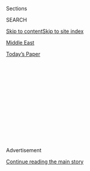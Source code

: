 <div id="app">

<div>

<div>

<div>

<div class="NYTAppHideMasthead css-1q2w90k e1suatyy0">

<div class="section css-ui9rw0 e1suatyy2">

<div class="css-eph4ug er09x8g0">

<div class="css-6n7j50">

</div>

<span class="css-1dv1kvn">Sections</span>

<div class="css-10488qs">

<span class="css-1dv1kvn">SEARCH</span>

</div>

[Skip to content](#site-content)[Skip to site index](#site-index)

</div>

<div id="masthead-section-label" class="css-1wr3we4 eaxe0e00">

[Middle
East](https://www.nytimes.com/section/world/middleeast)

</div>

<div class="css-10698na e1huz5gh0">

</div>

</div>

<div id="masthead-bar-one" class="section hasLinks css-15hmgas e1csuq9d3">

<div class="css-uqyvli e1csuq9d0">

</div>

<div class="css-1uqjmks e1csuq9d1">

</div>

<div class="css-9e9ivx">

[](https://myaccount.nytimes.com/auth/login?response_type=cookie&client_id=vi)

</div>

<div class="css-1bvtpon e1csuq9d2">

[Today’s
Paper](https://www.nytimes.com/section/todayspaper)

</div>

</div>

</div>

</div>

<div data-aria-hidden="false">

<div id="site-content" data-role="main">

<div>

<div class="css-1aor85t" style="opacity:0.000000001;z-index:-1;visibility:hidden">

<div class="css-1hqnpie">

<div class="css-epjblv">

<span class="css-17xtcya">[Middle
East](/section/world/middleeast)</span><span class="css-x15j1o">|</span><span class="css-fwqvlz">What
We Know and Don’t Know About the Beirut
Explosions</span>

</div>

<div class="css-k008qs">

<div class="css-1iwv8en">

<span class="css-18z7m18"></span>

<div>

</div>

</div>

<span class="css-1n6z4y">https://nyti.ms/30t01Ts</span>

<div class="css-1705lsu">

<div class="css-4xjgmj">

<div class="css-4skfbu" data-role="toolbar" data-aria-label="Social Media Share buttons, Save button, and Comments Panel with current comment count" data-testid="share-tools">

  - 
  - 
  - 
  - 
    
    <div class="css-6n7j50">
    
    </div>

  - 

</div>

</div>

</div>

</div>

</div>

</div>

<div id="NYT_TOP_BANNER_REGION" class="css-13pd83m">

</div>

<div id="top-wrapper" class="css-1sy8kpn">

<div id="top-slug" class="css-l9onyx">

Advertisement

</div>

[Continue reading the main
story](#after-top)

<div class="ad top-wrapper" style="text-align:center;height:100%;display:block;min-height:250px">

<div id="top" class="place-ad" data-position="top" data-size-key="top">

</div>

</div>

<div id="after-top">

</div>

</div>

<div>

<div id="sponsor-wrapper" class="css-1hyfx7x">

<div id="sponsor-slug" class="css-19vbshk">

Supported by

</div>

[Continue reading the main
story](#after-sponsor)

<div id="sponsor" class="ad sponsor-wrapper" style="text-align:center;height:100%;display:block">

</div>

<div id="after-sponsor">

</div>

</div>

<div class="css-186x18t">

</div>

<div class="css-1vkm6nb ehdk2mb0">

# What We Know and Don’t Know About the Beirut Explosions

</div>

More than 100 people were killed, and the second blast was felt in
Cyprus. An investigation and a search for survivors are underway.

<div class="css-79elbk" data-testid="photoviewer-wrapper">

<div class="css-z3e15g" data-testid="photoviewer-wrapper-hidden">

</div>

<div class="css-1a48zt4 ehw59r15" data-testid="photoviewer-children">

![<span class="css-16f3y1r e13ogyst0" data-aria-hidden="true">Soldiers
searching for survivors on Wednesday in Beirut,
Lebanon.</span><span class="css-cnj6d5 e1z0qqy90" itemprop="copyrightHolder"><span class="css-1ly73wi e1tej78p0">Credit...</span><span><span>Hassan
Ammar/Associated
Press</span></span></span>](https://static01.nyt.com/images/2020/08/05/world/05beirut-questions-1/merlin_175322967_91935e7a-fece-4ef5-879e-9e033021942f-articleLarge.jpg?quality=75&auto=webp&disable=upscale)

</div>

</div>

<div class="css-18e8msd">

<div class="css-vp77d3 epjyd6m0">

<div class="css-hus3qt ey68jwv0" data-aria-hidden="true">

[![Austin
Ramzy](https://static01.nyt.com/images/2018/10/15/multimedia/author-austin-ramzy/author-austin-ramzy-thumbLarge.png
"Austin Ramzy")](https://www.nytimes.com/by/austin-ramzy)

</div>

<div class="css-1baulvz">

By [<span class="css-1baulvz last-byline" itemprop="name">Austin
Ramzy</span>](https://www.nytimes.com/by/austin-ramzy)

</div>

</div>

  - Aug. 5, 2020, <span class="css-epvm6">3:33 a.m.
    ET</span>

  - 
    
    <div class="css-4xjgmj">
    
    <div class="css-d8bdto" data-role="toolbar" data-aria-label="Social Media Share buttons, Save button, and Comments Panel with current comment count" data-testid="share-tools">
    
      - 
      - 
      - 
      - 
        
        <div class="css-6n7j50">
        
        </div>
    
      - 
    
    </div>
    
    </div>

</div>

</div>

<div class="section meteredContent css-1r7ky0e" name="articleBody" itemprop="articleBody">

<div class="css-1fanzo5 StoryBodyCompanionColumn">

<div class="css-53u6y8">

A pair of explosions, the second much bigger than the first, struck the
city of Beirut early Tuesday evening, killing at least 100 people,
wounding more than 4,000 and causing widespread damage.

The second blast sent a billowing, reddish plume high above the city’s
port and created a shock wave that shattered glass for miles. On
Wednesday morning, despite a huge search operation, dozens were still
missing in the city, the capital of Lebanon on the eastern coast of the
Mediterranean Sea.

As the authorities piece together what happened, here is a look at what
we know and what we don’t.

## What caused the explosions?

The exact cause remains undetermined. The first blast may have been in a
fireworks warehouse at the port. Officials say the second, more
devastating explosion most likely came from a nearby 2,750-ton stockpile
of ammonium nitrate, a highly explosive chemical often used as
fertilizer, which Prime Minister Hassan Diab said had been stored in a
depot for six years.

Investigators will try to determine whether the blasts were accidents or
intentionally triggered. Beirut was engulfed in civil war from 1975 to
1990 and has seen bombings and conflict since then, raising fears of a
possible return of violence. But Maj. Gen. Abbas Ibrahim, the head of
Lebanon’s general security service, warned against speculating about
terrorism before the facts were known.

</div>

</div>

<div class="css-1fanzo5 StoryBodyCompanionColumn">

<div class="css-53u6y8">

## Where did it happen?

The blasts caused severe damage to buildings, warehouses and grain silos
in the port, in the north of the city. Beyond the industrial waterfront,
the explosions tore through popular nightlife and shopping districts and
densely populated neighborhoods. [More than 750,000 people live in the
parts of the city that were
damaged](https://www.nytimes.com/interactive/2020/08/04/world/middleeast/beirut-explosion-damage.html).

Even before the explosions, Lebanon had been suffering from a series of
crises, [including the plunging value of its
currency](https://www.nytimes.com/2020/06/11/world/middleeast/lebanon-protests.html),
an influx of refugees from neighboring Syria and the coronavirus
pandemic. Since last fall, waves of protesters have taken to the streets
to vent anger with Lebanon’s political elite over what they consider the
mismanagement of the country.

## How big were the blasts?

The second explosion was like an earthquake, witnesses said, and was
felt in Cyprus, more than 100 miles away.

Ammonium nitrate explosions have caused a number of disasters. A ship
carrying about 2,000 tons of the compound caught fire and exploded in
Texas City, Texas, in 1947, killing 581 people. About two tons of the
chemical were used in the 1995 terrorist bombing of the federal building
in Oklahoma City, which killed 168 people.

## How bad was the damage?

Ceilings collapsed, walls and windows were blown out and debris was
found far as two miles from the port. Cars were flipped, and rubble from
shattered buildings filled city streets.

</div>

</div>

<div class="css-1fanzo5 StoryBodyCompanionColumn">

<div class="css-53u6y8">

Several hospitals, already strained from the coronavirus pandemic, were
severely damaged. At the Bikhazi Medical Group hospital in the center of
the city, a ceiling fell on some patients, the hospital director said.

The 400-bed St. George Hospital was so extensively damaged that it had
to discharge patients and close.

</div>

</div>

<div>

</div>

</div>

<div>

</div>

<div>

</div>

<div>

</div>

<div>

<div id="bottom-wrapper" class="css-1ede5it">

<div id="bottom-slug" class="css-l9onyx">

Advertisement

</div>

[Continue reading the main
story](#after-bottom)

<div id="bottom" class="ad bottom-wrapper" style="text-align:center;height:100%;display:block;min-height:90px">

</div>

<div id="after-bottom">

</div>

</div>

</div>

</div>

</div>

## Site Index

<div>

</div>

## Site Information Navigation

  - [© <span>2020</span> <span>The New York Times
    Company</span>](https://help.nytimes.com/hc/en-us/articles/115014792127-Copyright-notice)

<!-- end list -->

  - [NYTCo](https://www.nytco.com/)
  - [Contact
    Us](https://help.nytimes.com/hc/en-us/articles/115015385887-Contact-Us)
  - [Work with us](https://www.nytco.com/careers/)
  - [Advertise](https://nytmediakit.com/)
  - [T Brand Studio](http://www.tbrandstudio.com/)
  - [Your Ad
    Choices](https://www.nytimes.com/privacy/cookie-policy#how-do-i-manage-trackers)
  - [Privacy](https://www.nytimes.com/privacy)
  - [Terms of
    Service](https://help.nytimes.com/hc/en-us/articles/115014893428-Terms-of-service)
  - [Terms of
    Sale](https://help.nytimes.com/hc/en-us/articles/115014893968-Terms-of-sale)
  - [Site
    Map](https://spiderbites.nytimes.com)
  - [Help](https://help.nytimes.com/hc/en-us)
  - [Subscriptions](https://www.nytimes.com/subscription?campaignId=37WXW)

</div>

</div>

</div>

</div>

